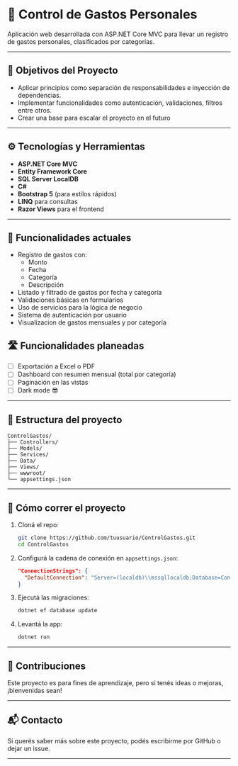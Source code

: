 # 💸 Control de Gastos Personales

Aplicación web desarrollada con ASP.NET Core MVC para llevar un registro de gastos personales, clasificados por categorías.

---

## 🎯 Objetivos del Proyecto

- Aplicar principios como separación de responsabilidades e inyección de dependencias.
- Implementar funcionalidades como autenticación, validaciones, filtros entre otros.
- Crear una base para escalar el proyecto en el futuro

---

## ⚙️ Tecnologías y Herramientas

- **ASP.NET Core MVC**
- **Entity Framework Core**
- **SQL Server LocalDB**
- **C#**
- **Bootstrap 5** (para estilos rápidos)
- **LINQ** para consultas
- **Razor Views** para el frontend

---

## 🧠 Funcionalidades actuales

- Registro de gastos con:
  - Monto
  - Fecha
  - Categoría
  - Descripción
- Listado y filtrado de gastos por fecha y categoría
- Validaciones básicas en formularios
- Uso de servicios para la lógica de negocio
- Sistema de autenticación por usuario
- Visualizacion de gastos mensuales y por categoría

## 🛣️ Funcionalidades planeadas

- [ ] Exportación a Excel o PDF
- [ ] Dashboard con resumen mensual (total por categoría)
- [ ] Paginación en las vistas
- [ ] Dark mode 😎

---

## 📁 Estructura del proyecto

```
ControlGastos/
├── Controllers/
├── Models/
├── Services/
├── Data/
├── Views/
├── wwwroot/
└── appsettings.json
```

---

## 🚀 Cómo correr el proyecto

1. Cloná el repo:

   ```bash
   git clone https://github.com/tuusuario/ControlGastos.git
   cd ControlGastos
   ```

2. Configurá la cadena de conexión en `appsettings.json`:

   ```json
   "ConnectionStrings": {
     "DefaultConnection": "Server=(localdb)\\mssqllocaldb;Database=ControlGastosDb;Trusted_Connection=True;"
   }
   ```

3. Ejecutá las migraciones:

   ```bash
   dotnet ef database update
   ```

4. Levantá la app:
   ```bash
   dotnet run
   ```

---

## 🤝 Contribuciones

Este proyecto es para fines de aprendizaje, pero si tenés ideas o mejoras, ¡bienvenidas sean!

---

## 📬 Contacto

Si querés saber más sobre este proyecto, podés escribirme por GitHub o dejar un issue.

---
